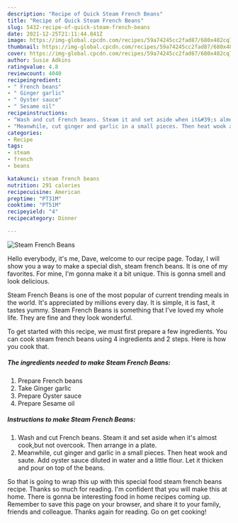 ```yaml
---
description: "Recipe of Quick Steam French Beans"
title: "Recipe of Quick Steam French Beans"
slug: 5432-recipe-of-quick-steam-french-beans
date: 2021-12-25T21:11:44.841Z
image: https://img-global.cpcdn.com/recipes/59a74245cc2fad87/680x482cq70/steam-french-beans-recipe-main-photo.jpg
thumbnail: https://img-global.cpcdn.com/recipes/59a74245cc2fad87/680x482cq70/steam-french-beans-recipe-main-photo.jpg
cover: https://img-global.cpcdn.com/recipes/59a74245cc2fad87/680x482cq70/steam-french-beans-recipe-main-photo.jpg
author: Susie Adkins
ratingvalue: 4.8
reviewcount: 4040
recipeingredient:
- " French beans"
- " Ginger garlic"
- " Oyster sauce"
- " Sesame oil"
recipeinstructions:
- "Wash and cut French beans. Steam it and set aside when it&#39;s almost cook,but not overcook. Then arrange in a plate."
- "Meanwhile, cut ginger and garlic in a small pieces. Then heat wook and saute. Add oyster sauce diluted in water and a little flour. Let it thicken and pour on top of the beans."
categories:
- Recipe
tags:
- steam
- french
- beans

katakunci: steam french beans 
nutrition: 291 calories
recipecuisine: American
preptime: "PT31M"
cooktime: "PT51M"
recipeyield: "4"
recipecategory: Dinner

---
```



![Steam French Beans](https://img-global.cpcdn.com/recipes/59a74245cc2fad87/680x482cq70/steam-french-beans-recipe-main-photo.jpg)

Hello everybody, it's me, Dave, welcome to our recipe page. Today, I will show you a way to make a special dish, steam french beans. It is one of my favorites. For mine, I'm gonna make it a bit unique. This is gonna smell and look delicious.



Steam French Beans is one of the most popular of current trending meals in the world. It's appreciated by millions every day. It is simple, it is fast, it tastes yummy. Steam French Beans is something that I've loved my whole life. They are fine and they look wonderful.


To get started with this recipe, we must first prepare a few ingredients. You can cook steam french beans using 4 ingredients and 2 steps. Here is how you cook that.

<!--inarticleads1-->

##### The ingredients needed to make Steam French Beans:

1. Prepare  French beans
1. Take  Ginger garlic
1. Prepare  Oyster sauce
1. Prepare  Sesame oil




<!--inarticleads2-->

##### Instructions to make Steam French Beans:

1. Wash and cut French beans. Steam it and set aside when it&#39;s almost cook,but not overcook. Then arrange in a plate.
1. Meanwhile, cut ginger and garlic in a small pieces. Then heat wook and saute. Add oyster sauce diluted in water and a little flour. Let it thicken and pour on top of the beans.




So that is going to wrap this up with this special food steam french beans recipe. Thanks so much for reading. I'm confident that you will make this at home. There is gonna be interesting food in home recipes coming up. Remember to save this page on your browser, and share it to your family, friends and colleague. Thanks again for reading. Go on get cooking!
